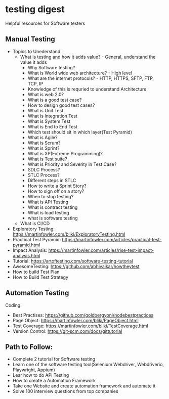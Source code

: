 # testing digest
Helpful resources for Software testers


## Manual Testing
* Topics to Unederstand:
  * What is testing and how it adds value? - General, understand the value it adds
	 * Why Software testing? 
	 * What is World wide web architecture? - High level
	 * What are the internet protocols? - HTTP, HTTPS, SFTP, FTP, TCP, IP
	 * 	Knowledge of this is requried to understand Architecture
	 * What is web 2.0?
	 * What is a good test case?
	 * How to design good test cases?
	 * What is Unit Test
	 * What is Integration Test
	 * What is System Test
	 * What is End to End Test
	 * Which test should sit in which layer(Test Pyramid)
	 * What is Agile?
	 * What is Scrum?
	 * What is Sprint?
	 * What is XP(Extreme Programming)?
	 * What is Test suite?
	 * What is Priority and Severity in Test Case?
	 * SDLC Process?
	 * STLC Process?
	 * Different steps in STLC
	 * How to write a Sprint Story?
	 * How to sign off on a story?
	 * When to stop testing?
	 * What is API Testing
	 * What is contract testing
	 * What is load testing
	 * what is software testing
   * What is CI/CD
* Exploratory Testing: https://martinfowler.com/bliki/ExploratoryTesting.html
* Practical Test Pyramid: https://martinfowler.com/articles/practical-test-pyramid.html
* Impact Analysis: https://martinfowler.com/articles/rise-test-impact-analysis.html
* Tutorial: https://artoftesting.com/software-testing-tutorial
* AwesomeTesting: https://github.com/abhivaikar/howtheytest
* How to build Test Plan
* How to Build Test Strategy


## Automation Testing
Coding:
* Best Practises: https://github.com/goldbergyoni/nodebestpractices
* Page Object: https://martinfowler.com/bliki/PageObject.html
* Test Coverage: https://martinfowler.com/bliki/TestCoverage.html
* Version Control: https://git-scm.com/docs/gittutorial


## Path to Follow:
* Complete 2 tutorial for Software testing
* Learn one of the software testing tool(Selenium Webdriver, Webdriverio, Playwright, Appium)
* Lear how to do API Testing
* How to create a Automation Framework
* Take one Website and create automation framework and automate it
* Solve 100 interview questions from top companies

